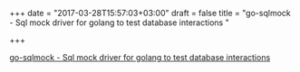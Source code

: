 +++
date = "2017-03-28T15:57:03+03:00"
draft = false
title = "go-sqlmock - Sql mock driver for golang to test database interactions "

+++

<p><a href="https://t.co/R8NbRzXyyV">go-sqlmock - Sql mock driver for golang to test database interactions </a></p>